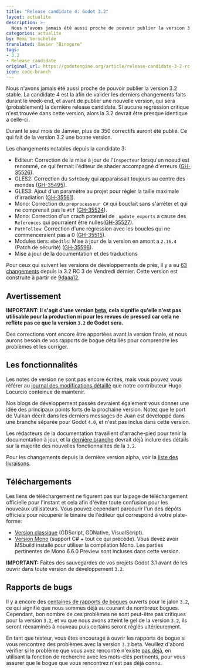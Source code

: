 ```yaml
---
title: "Release candidate 4: Godot 3.2"
layout: actualite
description: >-
  Nous n'avons jamais été aussi proche de pouvoir publier la version 3.2 stable. La candidate 4 est la afin de valider les derniers changements faits durant le week-end, et avant de publier une nouvelle version, qui sera (probablement) la dernière release candidate. Si aucune regression critique n'est trouvée dans cette version, alors la 3.2 devrait être presque identique a celle-ci.
categories: actualite
by: Rémi Verschelde 
translated: Xavier "Binogure"
tags:
- 3.2
- Release candidate
original_url: https://godotengine.org/article/release-candidate-3-2-rc-4
icon: code-branch
---
```

Nous n'avons jamais été aussi proche de pouvoir publier la version 3.2 stable. La candidate 4 est la afin de valider les derniers changements faits durant le week-end, et avant de publier une nouvelle version, qui sera (probablement) la dernière release candidate. Si aucune regression critique n'est trouvée dans cette version, alors la 3.2 devrait être presque identique a celle-ci.

Durant le seul mois de Janvier, plus de 350 correctifs auront été publié. Ce qui fait de la version 3.2 une bonne version.

Les changements notables depuis la candidate 3:
- Editeur: Correction de la mise à jour de l'`Inspecteur` lorsqu'un noeud est renommé, ce qui fermait l'éditeur de shader accompagné d'erreurs ([GH-35526](https://github.com/godotengine/godot/pull/35526)).
- GLES2: Correction du `SoftBody` qui apparaissait toujours au centre des mondes ([GH-35495](https://github.com/godotengine/godot/pull/35495)).
- GLES3: Ajout d'un paramètre au projet pour régler la taille maximale d'irradiation ([GH-35561](https://github.com/godotengine/godot/pull/35561)).
- Mono: Correction du `préprocesseur C#` qui bouclait sans s'arrêter et qui ne comprenait pas le `#if` ([GH-35524](https://github.com/godotengine/godot/pull/35524)).
- Mono: Correction d'un crach potentiel de `_update_exports` a cause des `References` qui pourraient être nulles([GH-35527](https://github.com/godotengine/godot/pull/35527)).
- `PathFollow`: Correction d'une régression avec les boucles qui ne commenceraient pas a 0 ([GH-35515](https://github.com/godotengine/godot/pull/35515)).
- Modules tiers: `mbedtls`: Mise à jour de la version en amont a `2.16.4` (Patch de sécurité) ([GH-35596](https://github.com/godotengine/godot/pull/35596)).
- Mise à jour de la documentation et des traductions

Pour ceux qui suivent les versions de développements de près, il y a eu [63 changements](https://github.com/godotengine/godot/compare/8a7a216be5dfbd8e2b7f32c39a92bbecec9306ca...9daaa12bae0cd3637da8f401333b3bc522aee66e) depuis la 3.2 RC 3 de Vendredi dernier. Cette version est construite à partir de [9daaa12](https://github.com/godotengine/godot/commit/9daaa12bae0cd3637da8f401333b3bc522aee66e).

## Avertissement
**IMPORTANT: Il s'agit d'une version [beta](https://en.wikipedia.org/wiki/Software_release_life_cycle#Beta), cela signifie qu'elle n'est pas utilisable pour la production ni pour les revues de pressed car cela ne reflète pas ce que la version `3.2` de Godot sera.**

Des corrections vont encore être apportées avant la version finale, et nous aurons besoin de vos rapports de bogue détaillés pour comprendre les problèmes et les corriger.

## Les fonctionnalités
Les notes de version ne sont pas encore écrites, mais vous pouvez vous référer au [journal des modifications détaillé](https://github.com/godotengine/godot/blob/master/CHANGELOG.md) que notre contributeur Hugo Locurcio conteinue de maintenir.

Nos blogs de développement passés devraient également vous donner une idée des principaux points forts de la prochaine version. Notez que le port de Vulkan décrit dans les derniers messages de Juan est développé dans une branche séparée pour Godot `4.0`, et n'est pas inclus dans cette version.

Les rédacteurs de la documentation travaillent d'arrache-pied pour tenir la documentation à jour, et la [dernière branche](https://docs.godotengine.org/fr/latest/) devrait déjà inclure des détails sur la majorité des nouvelles fonctionnalités de la `3.2`.

Pour les changements depuis la dernière version alpha, voir la [liste des livraisons](https://github.com/godotengine/godot/compare/8a7a216be5dfbd8e2b7f32c39a92bbecec9306ca...9daaa12bae0cd3637da8f401333b3bc522aee66e).

## Téléchargements
Les liens de téléchargement ne figurent pas sur la page de téléchargement officielle pour l'instant et cela afin d'éviter toute confusion pour les nouveaux utilisateurs. Vous pouvez cependant parcourir l'un des dépôts officiels pour récupérer le binaire de l'éditeur qui correspond à votre plate-forme:

- [Version classique](https://downloads.tuxfamily.org/godotengine/3.2/rc4/) (GDScript, GDNative, VisualScript).
- [Version Mono](https://downloads.tuxfamily.org/godotengine/3.2/rc4/mono/) (support C# + tout ce qui précède). Vous devez avoir MSbuild installé pour utiliser la compilation Mono. Les parties pertinentes de Mono 6.6.0 Preview sont incluses dans cette version.

**IMPORTANT:** Faites des sauvegardes de vos projets Godot 3.1 avant de les ouvrir dans toute version de développement `3.2`.

## Rapports de bugs
Il y a encore des [centaines de rapports de bogues](https://github.com/godotengine/godot/issues?utf8=%E2%9C%93&q=is%3Aopen+is%3Aissue+milestone%3A3.2+label%3Abug+) ouverts pour le jalon `3.2`, ce qui signifie que nous sommes déjà au courant de nombreux bogues. Cependant, bon nombre de ces problèmes ne sont peut-être pas critiques pour la version `3.2`, et vu que nous avons atteint le gel de la version `3.2`, ils seront réexaminés à nouveau puis certains seront réglés ultérieurement.

En tant que testeur, vous êtes encouragé à ouvrir les rapports de bogue si vous rencontrez des problèmes avec la version `3.2` beta. Veuillez d'abord vérifier si le problème que vous avez rencontré n'existe [pas déjà](https://github.com/godotengine/godot/issues), en utilisant la fonction de recherche avec les mots-clés pertinents, pour vous assurer que le bogue que vous rencontrez n'est pas déjà connu.
